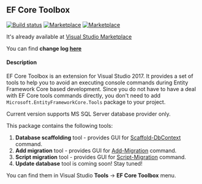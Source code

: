 ## EF Core Toolbox

[![Build status](https://ci.appveyor.com/api/projects/status/4f1pqkg8kfsuv9kr/branch/master?svg=true)](https://ci.appveyor.com/project/ilchenkob/ef-core-toolbox/branch/master)  [![Marketplace](https://img.shields.io/visual-studio-marketplace/v/VitaliiIlchenko.ef-core-toolbox.svg)](https://marketplace.visualstudio.com/items?itemName=VitaliiIlchenko.ef-core-toolbox) [![Marketplace](https://img.shields.io/visual-studio-marketplace/d/VitaliiIlchenko.ef-core-toolbox.svg?color=blue)](https://marketplace.visualstudio.com/items?itemName=VitaliiIlchenko.ef-core-toolbox)

It's already available at [Visual Studio Marketplace](https://marketplace.visualstudio.com/items?itemName=VitaliiIlchenko.ef-core-toolbox)

You can find **change log [here](https://github.com/ilchenkob/ef-core-toolbox/blob/master/CHANGELOG.md)**

#### Description

EF Core Toolbox is an extension for Visual Studio 2017. It provides a set of tools to help you to avoid an executing console commands during Entity Framework Core based development. Since you do not have to have a deal with EF Core tools commands directly, you don't need to add `Microsoft.EntityFrameworkCore.Tools` package to your project.

Current version supports MS SQL Server database provider only.

This package contains the following tools:

1. **Database scaffolding** tool - provides GUI for [Scaffold-DbContext](https://docs.microsoft.com/en-us/ef/core/miscellaneous/cli/powershell#scaffold-dbcontext) command.
2. **Add migration** tool - provides GUI for [Add-Migration](https://docs.microsoft.com/en-us/ef/core/miscellaneous/cli/powershell#add-migration) command.
3. **Script migration** tool - provides GUI for [Script-Migration](https://docs.microsoft.com/en-us/ef/core/miscellaneous/cli/powershell#script-migration) command.
4. **Update database** tool is coming soon! Stay tuned!

You can find them in Visual Studio **Tools** -> **EF Core Toolbox** menu.
